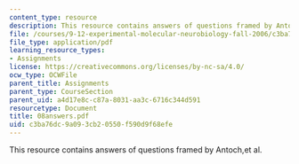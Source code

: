 ```yaml
---
content_type: resource
description: This resource contains answers of questions framed by Antoch,et al.
file: /courses/9-12-experimental-molecular-neurobiology-fall-2006/c3ba76dc9a093cb20550f590d9f68efe_08answers.pdf
file_type: application/pdf
learning_resource_types:
- Assignments
license: https://creativecommons.org/licenses/by-nc-sa/4.0/
ocw_type: OCWFile
parent_title: Assignments
parent_type: CourseSection
parent_uid: a4d17e8c-c87a-8031-aa3c-6716c344d591
resourcetype: Document
title: 08answers.pdf
uid: c3ba76dc-9a09-3cb2-0550-f590d9f68efe
---
```

This resource contains answers of questions framed by Antoch,et al.